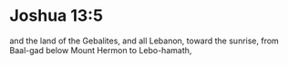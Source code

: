 # Joshua 13:5

and the land of the Gebalites, and all Lebanon, toward the sunrise, from Baal-gad below Mount Hermon to Lebo-hamath,
